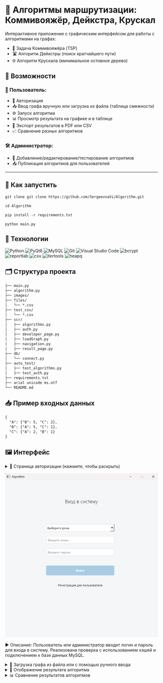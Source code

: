 # 🧠 Алгоритмы маршрутизации: Коммивояжёр, Дейкстра, Крускал

Интерактивное приложение с графическим интерфейсом для работы с алгоритмами на графах:
- 🔁 Задача Коммивояжёра (TSP)
- 🛣 Алгоритм Дейкстры (поиск кратчайшего пути)
- 🌐 Алгоритм Крускала (минимальное остовное дерево)

## 📌 Возможности

### 👤 Пользователь:
- 🔐 Авторизация
- 📥 Ввод графа вручную или загрузка из файла (таблица смежности)
- ⚙ Запуск алгоритма
- 📊 Просмотр результата на графике и в таблице
- 📁 Экспорт результатов в PDF или CSV
- 📈 Сравнение разных алгоритмов

### 🛠 Администратор:
- 🔧 Добавление/редактирование/тестирование алгоритмов
- 📤 Публикация алгоритмов для пользователей

---

## 🚀 Как запустить
```
git clone git clone https://github.com/SergeevnaVi/Algorithm.git
```
```
cd Algorithm
```
```
pip install -r requirements.txt
```
```
python main.py
```


## 🧱 Технологии

![Python](https://img.shields.io/badge/python-3670A0?style=for-the-badge&logo=python&logoColor=ffdd54)
![PyQt6](https://img.shields.io/badge/Qt-%23217346.svg?style=for-the-badge&logo=Qt&logoColor=white)
![MySQL](https://img.shields.io/badge/mysql-%2300f.svg?style=for-the-badge&logo=mysql&logoColor=white)
![Git](https://img.shields.io/badge/git-%23F05033.svg?style=for-the-badge&logo=git&logoColor=white)
![Visual Studio Code](https://img.shields.io/badge/Visual%20Studio%20Code-0078d7.svg?style=for-the-badge&logo=visual-studio-code&logoColor=white)
![bcrypt](https://img.shields.io/badge/bcrypt-%23000000.svg?style=for-the-badge&logo=python&logoColor=white)
![reportlab](https://img.shields.io/badge/reportlab-%23000000.svg?style=for-the-badge&logo=python&logoColor=white)
![csv](https://img.shields.io/badge/csv-%23000000.svg?style=for-the-badge&logo=python&logoColor=white)
![itertools](https://img.shields.io/badge/itertools-%23000000.svg?style=for-the-badge&logo=python&logoColor=white)
![heapq](https://img.shields.io/badge/heapq-%23000000.svg?style=for-the-badge&logo=python&logoColor=white)

## 🗂 Структура проекта
```
├── main.py
├── algorithm.py
├── images/
├── files/
│   └── *.csv
├── test_csv/
│   └── *.csv
├── scr/
│   ├── algorithms.py
│   ├── auth.py
│   ├── developer_page.py
|   ├── loadGraph.py
|   ├── navigation.py
|   ├── result_page.py
├── db/
│   └── connect.py
├── auto_test/
│   ├── test_algorithms.py
│   ├── test_auth.py
├── requirements.txt
├── arial unicode ms.otf
└── README.md

```
## 📥 Пример входных данных
```
{
  "A": {"B": 5, "C": 2},
  "B": {"A": 5, "C": 1},
  "C": {"A": 2, "B": 1}
}
```
## 🖼 Интерфейс
<details>
<summary> 🔐 Страница авторизации (нажмите, чтобы раскрыть)
 
[![authorization][1]][1]
 
[1]: readme_assets/authorization.png

▶️ Описание:
Пользователь или администратор вводит логин и пароль для входа в систему. Реализована проверка с использованием хэшей и подключением к базе данных MySQL.
 
</details>

<details>
<summary> 📁 Загрузка графа из файла или с помощью ручного ввода</summary>
 
[![graph_loading][3]][3]
 
[3]: readme_assets/graph_loading.png

▶️ Описание:
Пользователь может загрузить граф из .csv-файла или ввести данные вручную. Учитываются вершины, рёбра и веса, возможна настройка направленности графа.
 
</details>


<details>
<summary> 🧮 Отображение результата алгоритма</summary>
 
[![result][4]][4]
 
[4]: readme_assets/result.png

▶️ Описание:
После выполнения алгоритма (например, Дейкстры, TSP или Крускала) отображается маршрут, его длина, и визуализация графа.

</details>

<details>
<summary> 📊 Сравнение результатов алгоритмов</summary>
 
[![comparison_result][2]][2]
 
[2]: readme_assets/comparison_result.png

▶️ Описание:
После запуска алгоритмов можно сравнить их по длине пути и времени выполнения. Результаты отображаются в таблице.
 
</details>
